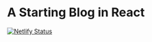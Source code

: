 # A Starting Blog in React

 [![Netlify Status](https://api.netlify.com/api/v1/badges/9ebad137-5a6f-4a43-9e12-b35f42c3f21f/deploy-status)](https://app.netlify.com/sites/jfblog/deploys)
<!-- ### `npm start` -->

<!-- ### `npm test` -->

<!-- ### `npm run build` -->

<!-- ### `npm run build` fails to minify -->
